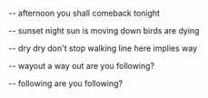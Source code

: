 
-- afternoon
you shall comeback
tonight

-- sunset
night
sun is moving down
birds are dying

-- dry
dry
don't stop walking
line here
implies way

-- wayout
a way out
are you following?

-- following
are you following?